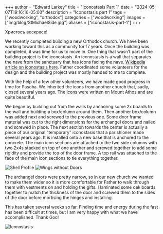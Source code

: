 +++
author = "Edward Larkey"
title = "Iconostasis Part 1"
date = "2024-05-07T19:16:16-05:00"
description = "Iconostasis part 1"
tags = ["woodworking", "orthodox"]
categories = ["woodworking"]
images  = ["img/blog/StMichaelSide.jpg"]
aliases = ["iconostasis-part-1"]
+++

Христосъ воскресе!

We recently completed building a new Orthodox church. We have been working
toward this as a community for 17 years. Once the building was completed, it
was time for us to move in. One thing that wasn't part of the building project
is the iconostasis. An iconostasis is a wall that separates the nave from the
sanctuary that has icons facing the nave. [Wikipedia article on iconostasis
here](https://en.wikipedia.org/wiki/Iconostasis). Father coordinated some
volunteers for the design and the building project was mostly handed to me to
complete.

With the help of a few other volunteers, we have made good progress in time for
Pascha. We inherited the icons from another church that, sadly, closed several
years ago. The icons were written on Mount Athos and are quite beautiful.

We began by building out from the walls by anchoring some 2x boards to the wall
and building a box/column around them. Then another box/column was added next
and screwed to the previous one. Some door frame material was cut to the right
dimensions for the archangel doors and nailed and screwed in place. The next
section towards the center is actually a piece of our original "temporary"
iconostasis that a parishioner made several years ago. It is installed onto a
new base that is anchored to the concrete. The main icon sections are attached to
the two side columns with two 2x4s stacked on top of one another and screwed
together to add some rigidity and provide the top of the door frame. A top rail
was attached to the face of the main icon sections to tie everything together.

![Shell Profile](/img/blog/ShellProfile.jpg "Iconostasis Shell")
![Wings without Doors](/img/blog/WingsNoDoors.jpg "Iconostasis Wings without doors")

The archangel doors were pretty narrow, so in our new church we wanted to make
them wider so it is more comfortable for Father to walk through them with
vestments on and holding the gifts. I laminated some oak boards together to
match the thickness of the door and screwed them to the sides of the door
before mortising the hinges and installing.

This has taken several weeks so far. Finding time and energy during the fast
has been difficult at times, but I am very happy with what we have accomplished.
Thank God!

![Iconostasis](/img/blog/StMichaelSide.jpg "Iconostasis")
